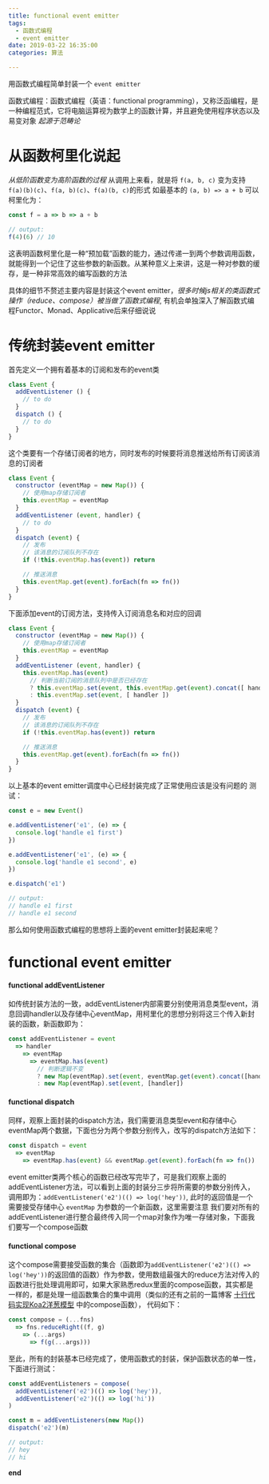 ```yaml
---
title: functional event emitter
tags:
  - 函数式编程
  - event emitter
date: 2019-03-22 16:35:00
categories: 算法

---
```


用函数式编程简单封装一个 `event emitter`
<!--more-->

函数式编程：函数式编程（英语：functional programming），又称泛函编程，是一种编程范式，它将电脑运算视为数学上的函数计算，并且避免使用程序状态以及易变对象
*起源于范畴论*

# 从函数柯里化说起
*从低阶函数变为高阶函数的过程*
从调用上来看，就是将 `f(a, b, c)` 变为支持 `f(a)(b)(c)`、`f(a, b)(c)`、`f(a)(b, c)`的形式
如最基本的 `(a, b) => a + b` 可以柯里化为：
```js
const f = a => b => a + b

// output:
f(4)(6) // 10
```

这表明函数柯里化是一种“预加载”函数的能力，通过传递一到两个参数调用函数，就能得到一个记住了这些参数的新函数。从某种意义上来讲，这是一种对参数的缓存，是一种非常高效的编写函数的方法

具体的细节不赘述主要内容是封装这个event emitter，*很多时候js相关的类函数式操作（reduce、compose）被当做了函数式编程*, 有机会单独深入了解函数式编程Functor、Monad、Applicative后来仔细说说

# 传统封装event emitter
首先定义一个拥有着基本的订阅和发布的event类
```js
class Event {
  addEventListener () {
    // to do
  }
  dispatch () {
    // to do
  }
}
```

这个类要有一个存储订阅者的地方，同时发布的时候要将消息推送给所有订阅该消息的订阅者
```js
class Event {
  constructor (eventMap = new Map()) {
    // 使用map存储订阅者
    this.eventMap = eventMap
  }
  addEventListener (event, handler) {
    // to do
  }
  dispatch (event) {
    // 发布
    // 该消息的订阅队列不存在
    if (!this.eventMap.has(event)) return

    // 推送消息
    this.eventMap.get(event).forEach(fn => fn())
  }
}
```

下面添加event的订阅方法，支持传入订阅消息名和对应的回调
```js
class Event {
  constructor (eventMap = new Map()) {
    // 使用map存储订阅者
    this.eventMap = eventMap
  }
  addEventListener (event, handler) {
    this.eventMap.has(event)
      // 判断当前订阅的消息队列中是否已经存在
      ? this.eventMap.set(event, this.eventMap.get(event).concat([ handler ]))
      : this.eventMap.set(event, [ handler ])
  }
  dispatch (event) {
    // 发布
    // 该消息的订阅队列不存在
    if (!this.eventMap.has(event)) return

    // 推送消息
    this.eventMap.get(event).forEach(fn => fn())
  }
}
```
以上基本的event emitter调度中心已经封装完成了正常使用应该是没有问题的
测试：
```js
const e = new Event()

e.addEventListener('e1', (e) => {
  console.log('handle e1 first')
})

e.addEventListener('e1', (e) => {
  console.log('handle e1 second', e)
})

e.dispatch('e1')

// output: 
// handle e1 first
// handle e1 second
```
那么如何使用函数式编程的思想将上面的event emitter封装起来呢？

# functional event emitter
#### functional addEventListener
如传统封装方法的一致，addEventListener内部需要分别使用消息类型event，消息回调handler以及存储中心eventMap，用柯里化的思想分别将这三个传入新封装的函数，新函数即为：
```js
const addEventListener = event
  => handler
    => eventMap
      => eventMap.has(event)
        // 判断逻辑不变
        ? new Map(eventMap).set(event, eventMap.get(event).concat([handler]))
        : new Map(eventMap).set(event, [handler])
```

#### functional dispatch
同样，观察上面封装的dispatch方法，我们需要消息类型event和存储中心eventMap两个数据，下面也分为两个参数分别传入，改写的dispatch方法如下：
```js
const dispatch = event
  => eventMap
    => eventMap.has(event) && eventMap.get(event).forEach(fn => fn())
```
event emitter类两个核心的函数已经改写完毕了，可是我们观察上面的addEventListener方法，可以看到上面的封装分三步将所需要的参数分别传入，调用即为：`addEventListener('e2')(() => log('hey'))`, 此时的返回值是一个需要接受存储中心 `eventMap` 为参数的一个新函数，这里需要注意
我们要对所有的addEventListener进行整合最终传入同一个map对象作为唯一存储对象，下面我们要写一个compose函数

#### functional compose
这个compose需要接受函数的集合（函数即为`addEventListener('e2')(() => log('hey'))`的返回值的函数）作为参数，使用数组最强大的reduce方法对传入的函数进行批处理调用即可，如果大家熟悉redux里面的compose函数，其实都是一样的，都是处理一组函数集合的集中调用（类似的还有之前的一篇博客 [十行代码实现Koa2洋葱模型](https://rollawaypoint.github.io/2019/02/22/writeSomething/koa2OnionModel/#%E4%B8%89%E6%AD%A5%E5%AE%8C%E6%88%90%E5%B0%81%E8%A3%85) 中的compose函数）， 代码如下：
```js
const compose = (...fns)
  => fns.reduceRight((f, g)
    => (...args)
      => f(g(...args)))
```
至此，所有的封装基本已经完成了，使用函数式的封装，保护函数状态的单一性，下面进行测试：


```js
const addEventListeners = compose(
  addEventListener('e2')(() => log('hey')),
  addEventListener('e2')(() => log('hi'))
)

const m = addEventListeners(new Map())
dispatch('e2')(m)

// output:
// hey
// hi

```

**end**
